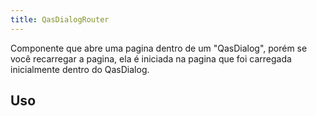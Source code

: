 ```yaml
---
title: QasDialogRouter
---
```


<div class="flex q-gutter-x-md">
  <doc-link title="Componente" name="QasDialog" to="/components/dialog" />
  <doc-link title="Componente" name="QasBtn" to="/components/button" />
  <doc-link title="Quasar Componente" name="QDialog" href="https://quasar.dev/vue-components/dialog#introduction" />
</div>

Componente que abre uma pagina dentro de um "QasDialog", porém se você recarregar a pagina, ela é iniciada na pagina que foi carregada inicialmente dentro do QasDialog.

<doc-api file="dialog-router/QasDialogRouter" name="QasDialogRouter" />

## Uso

<doc-example file="QasDialogRouter/Basic" title="Básico" />
